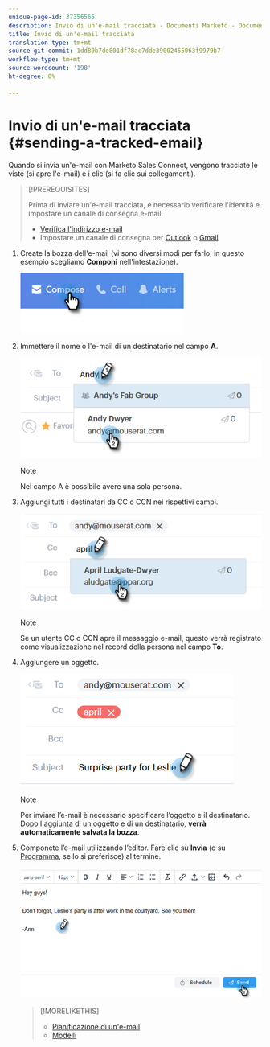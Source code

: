 ```yaml
---
unique-page-id: 37356565
description: Invio di un'e-mail tracciata - Documenti Marketo - Documentazione prodotto
title: Invio di un'e-mail tracciata
translation-type: tm+mt
source-git-commit: 1dd80b7de801df78ac7dde39002455063f9979b7
workflow-type: tm+mt
source-wordcount: '198'
ht-degree: 0%

---
```



# Invio di un&#39;e-mail tracciata {#sending-a-tracked-email}

Quando si invia un&#39;e-mail con Marketo Sales Connect, vengono tracciate le viste (si apre l&#39;e-mail) e i clic (si fa clic sui collegamenti).

>[!PREREQUISITES]
>
>Prima di inviare un&#39;e-mail tracciata, è necessario verificare l&#39;identità e impostare un canale di consegna e-mail.
>
>* [Verifica l&#39;indirizzo e-mail](/help/marketo/product-docs/marketo-sales-connect/getting-started/email-settings/verify-your-email.md)
>* Impostare un canale di consegna per [Outlook](/help/marketo/product-docs/marketo-sales-connect/email-plugins/msc-for-outlook/email-connection-tab-for-outlook-users.md) o [Gmail](/help/marketo/product-docs/marketo-sales-connect/email-plugins/gmail/email-connection-tab-for-gmail-users.md)


1. Create la bozza dell&#39;e-mail (vi sono diversi modi per farlo, in questo esempio scegliamo **Componi** nell&#39;intestazione).

   ![](assets/one.png)

1. Immettere il nome o l&#39;e-mail di un destinatario nel campo **A**.

   ![](assets/two.png)

   >[!NOTE]
   >
   >Nel campo A è possibile avere una sola persona.

1. Aggiungi tutti i destinatari da CC o CCN nei rispettivi campi.

   ![](assets/three.png)

   >[!NOTE]
   >
   >Se un utente CC o CCN apre il messaggio e-mail, questo verrà registrato come visualizzazione nel record della persona nel campo **To**.

1. Aggiungere un oggetto.

   ![](assets/four.png)

   >[!NOTE]
   >
   >Per inviare l’e-mail è necessario specificare l’oggetto e il destinatario. Dopo l&#39;aggiunta di un oggetto e di un destinatario, **verrà automaticamente salvata la bozza**.

1. Componete l’e-mail utilizzando l’editor. Fare clic su **Invia** (o su [Programma](/help/marketo/product-docs/marketo-sales-connect/email/using-the-compose-window/scheduling-an-email.md), se lo si preferisce) al termine.

   ![](assets/five.png)

   >[!MORELIKETHIS]
   >
   >* [Pianificazione di un&#39;e-mail](/help/marketo/product-docs/marketo-sales-connect/email/using-the-compose-window/scheduling-an-email.md)
   >* [Modelli](/help/marketo/product-docs/marketo-sales-connect/templates/create-a-new-template.md)

